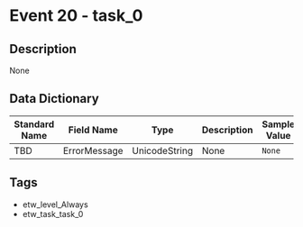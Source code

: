 # Event 20 - task_0

## Description
None

## Data Dictionary
|Standard Name|Field Name|Type|Description|Sample Value|
|---|---|---|---|---|
|TBD|ErrorMessage|UnicodeString|None|`None`|

## Tags
* etw_level_Always
* etw_task_task_0